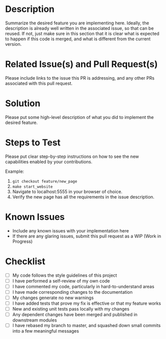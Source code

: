 # Description

Summarize the desired feature you are implementing here. Ideally, the description is already well written in the associated issue, so that can be reused. If not, just make sure in this section that it is clear what is expected to happen if this code is merged, and what is different from the current version.

# Related Issue(s) and Pull Request(s)

Please include links to the issue this PR is addressing, and any other PRs associated with this pull request.

# Solution

Please put some high-level description of what you did to implement the desired feature.

# Steps to Test

Please put clear step-by-step instructions on how to see the new capabilities enabled by your contributions.

Example:

1. `git checkout feature/new_page`
2. `make start_website`
3. Navigate to localhost:5555 in your browser of choice.
4. Verify the new page has all the requirements in the issue description.


# Known Issues

* Include any known issues with your implementation here
* If there are any glaring issues, submit this pull request as a WIP (Work in Progress)

# Checklist

* [ ] My code follows the style guidelines of this project
* [ ] I have performed a self-review of my own code
* [ ] I have commented my code, particularly in hard-to-understand areas
* [ ] I have made corresponding changes to the documentation
* [ ] My changes generate no new warnings
* [ ] I have added tests that prove my fix is effective or that my feature works
* [ ] New and existing unit tests pass locally with my changes
* [ ] Any dependent changes have been merged and published in downstream modules
* [ ] I have rebased my branch to master, and squashed down small commits into a few meaningful messages